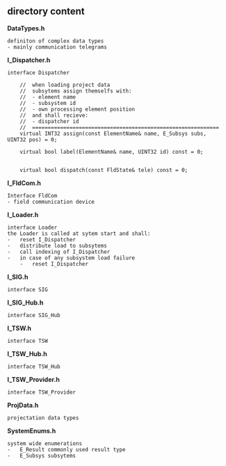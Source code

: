 ## directory content

**DataTypes.h**
```
definiton of complex data types
- mainly communication telegrams
```

**I_Dispatcher.h**
```
interface Dispatcher

    //  when loading project data
    //  subsytems assign themselfs with:
    //  - element name
    //  - subsystem id
    //  - own processing element position
    //  and shall recieve:
    //  - dispatcher id
    //  ============================================================
    virtual INT32 assign(const ElementName& name, E_Subsys subs, UINT32 pos) = 0;

    virtual bool label(ElementName& name, UINT32 id) const = 0;


    virtual bool dispatch(const FldState& tele) const = 0;

```

**I_FldCom.h**
```
Interface FldCom
- field communication device
```

**I_Loader.h**
```
interface Loader
the Loader is called at sytem start and shall:
-   reset I_Dispatcher
-   distribute load to subsytems
-   call indexing of I_Dispatcher
-   in case of any subsystem load failure
    -   reset I_Dispatcher
```

**I_SIG.h**
```
interface SIG
```

**I_SIG_Hub.h**
```
interface SIG_Hub
```

**I_TSW.h**
```
interface TSW
```

**I_TSW_Hub.h**
```
interface TSW_Hub
```

**I_TSW_Provider.h**
```
interface TSW_Provider
```

**ProjData.h**
```
projectation data types
```

**SystemEnums.h**
```
system wide enumerations
-   E_Result commonly used result type
-   E_Subsys subsytems
```
